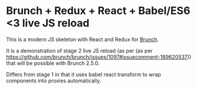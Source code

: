 # Brunch + Redux + React + Babel/ES6 <3 live JS reload

This is a modern JS skeleton with React and Redux for [Brunch](http://brunch.io).

It is a demonstration of stage 2 live JS reload (as per (as per https://github.com/brunch/brunch/issues/1097#issuecomment-189620537)) that will be possible with Brunch 2.5.0.

Differs from stage 1 in that it uses babel react transform to wrap components into proxies automatically.
